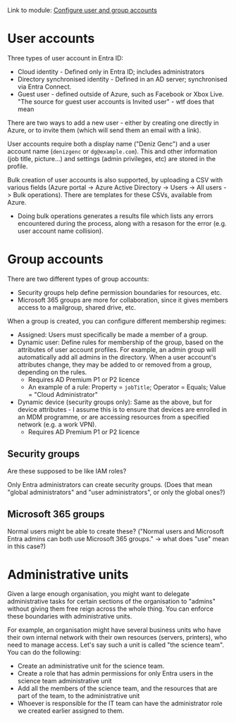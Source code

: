 Link to module: [Configure user and group
accounts](https://learn.microsoft.com/en-us/training/modules/configure-user-group-accounts/)

# User accounts
Three types of user account in Entra ID:
- Cloud identity - Defined only in Entra ID; includes administrators
- Directory synchronised identity - Defined in an AD server; synchronised via Entra Connect.
- Guest user - defined outside of Azure, such as Facebook or Xbox Live. "The source for guest user
  accounts is Invited user" - wtf does that mean

There are two ways to add a new user - either by creating one directly in Azure, or to invite them
(which will send them an email with a link).

User accounts require both a display name ("Deniz Genc") and a user account name (`denizgenc` or
`dg@example.com`). This and other information (job title, picture...) and settings (admin
privileges, etc) are stored in the profile.

Bulk creation of user accounts is also supported, by uploading a CSV with various fields (Azure
portal -> Azure Active Directory -> Users -> All users -> Bulk operations). There are templates for
these CSVs, available from Azure.
- Doing bulk operations generates a results file which lists any errors encountered during the
  process, along with a resason for the error (e.g. user account name collision).

# Group accounts
There are two different types of group accounts:
- Security groups help define permission boundaries for resources, etc.
- Microsoft 365 groups are more for collaboration, since it gives members access to a mailgroup,
  shared drive, etc.

When a group is created, you can configure different membership regimes:
- Assigned: Users must specifically be made a member of a group.
- Dynamic user: Define rules for membership of the group, based on the attributes of user account
  profiles.  For example, an admin group will automatically add all admins in the directory. When a
  user account's attributes change, they may be added to or removed from a group, depending on the
  rules.
  - Requires AD Premium P1 or P2 licence
  - An example of a rule: Property = `jobTitle`; Operator =  Equals; Value = "Cloud Administrator"
- Dynamic device (security groups only): Same as the above, but for device attributes - I assume
  this is to ensure that devices are enrolled in an MDM programme, or are accessing resources from a
  specified network (e.g. a work VPN).
  - Requires AD Premium P1 or P2 licence

## Security groups
Are these supposed to be like IAM roles?

Only Entra administrators can create security groups. (Does that mean "global administrators" and
"user administrators", or only the global ones?)

## Microsoft 365 groups
Normal users might be able to create these? ("Normal users and Microsoft Entra admins can both use
Microsoft 365 groups." -> what does "use" mean in this case?)

# Administrative units
Given a large enough organisation, you might want to delegate administrative tasks for certain
sections of the organisation to "admins" without giving them free reign across the whole thing. You
can enforce these boundaries with administrative units.

For example, an organisation might have several business units who have their own internal network
with their own resources (servers, printers), who need to manage access. Let's say such a unit is
called "the science team". You can do the following:
- Create an administrative unit for the science team.
- Create a role that has admin permissions for only Entra users in the science team administrative
  unit
- Add all the members of the science team, and the resources that are part of the team, to the
  administrative unit
- Whoever is responsible for the IT team can have the administrator role we created earlier assigned
  to them.
